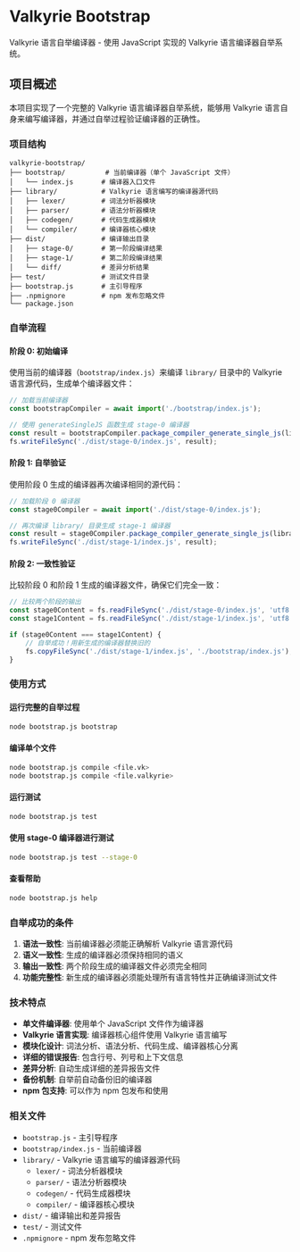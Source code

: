 # Valkyrie Bootstrap

Valkyrie 语言自举编译器 - 使用 JavaScript 实现的 Valkyrie 语言编译器自举系统。

## 项目概述

本项目实现了一个完整的 Valkyrie 语言编译器自举系统，能够用 Valkyrie 语言自身来编写编译器，并通过自举过程验证编译器的正确性。

### 项目结构

```tree
valkyrie-bootstrap/
├── bootstrap/          # 当前编译器（单个 JavaScript 文件）
│   └── index.js       # 编译器入口文件
├── library/           # Valkyrie 语言编写的编译器源代码
│   ├── lexer/         # 词法分析器模块
│   ├── parser/        # 语法分析器模块
│   ├── codegen/       # 代码生成器模块
│   └── compiler/      # 编译器核心模块
├── dist/              # 编译输出目录
│   ├── stage-0/       # 第一阶段编译结果
│   ├── stage-1/       # 第二阶段编译结果
│   └── diff/          # 差异分析结果
├── test/              # 测试文件目录
├── bootstrap.js       # 主引导程序
├── .npmignore         # npm 发布忽略文件
└── package.json
```

### 自举流程

#### 阶段 0: 初始编译
使用当前的编译器（`bootstrap/index.js`）来编译 `library/` 目录中的 Valkyrie 语言源代码，生成单个编译器文件：

```javascript
// 加载当前编译器
const bootstrapCompiler = await import('./bootstrap/index.js');

// 使用 generateSingleJS 函数生成 stage-0 编译器
const result = bootstrapCompiler.package_compiler_generate_single_js(libraryFiles);
fs.writeFileSync('./dist/stage-0/index.js', result);
```

#### 阶段 1: 自举验证
使用阶段 0 生成的编译器再次编译相同的源代码：

```javascript
// 加载阶段 0 编译器
const stage0Compiler = await import('./dist/stage-0/index.js');

// 再次编译 library/ 目录生成 stage-1 编译器
const result = stage0Compiler.package_compiler_generate_single_js(libraryFiles);
fs.writeFileSync('./dist/stage-1/index.js', result);
```

#### 阶段 2: 一致性验证
比较阶段 0 和阶段 1 生成的编译器文件，确保它们完全一致：

```javascript
// 比较两个阶段的输出
const stage0Content = fs.readFileSync('./dist/stage-0/index.js', 'utf8');
const stage1Content = fs.readFileSync('./dist/stage-1/index.js', 'utf8');

if (stage0Content === stage1Content) {
    // 自举成功！用新生成的编译器替换旧的
    fs.copyFileSync('./dist/stage-1/index.js', './bootstrap/index.js');
}
```

### 使用方式

#### 运行完整的自举过程
```bash
node bootstrap.js bootstrap
```

#### 编译单个文件
```bash
node bootstrap.js compile <file.vk>
node bootstrap.js compile <file.valkyrie>
```

#### 运行测试
```bash
node bootstrap.js test
```

#### 使用 stage-0 编译器进行测试
```bash
node bootstrap.js test --stage-0
```

#### 查看帮助
```bash
node bootstrap.js help
```

### 自举成功的条件

1. **语法一致性**: 当前编译器必须能正确解析 Valkyrie 语言源代码
2. **语义一致性**: 生成的编译器必须保持相同的语义
3. **输出一致性**: 两个阶段生成的编译器文件必须完全相同
4. **功能完整性**: 新生成的编译器必须能处理所有语言特性并正确编译测试文件

### 技术特点

- **单文件编译器**: 使用单个 JavaScript 文件作为编译器
- **Valkyrie 语言实现**: 编译器核心组件使用 Valkyrie 语言编写
- **模块化设计**: 词法分析、语法分析、代码生成、编译器核心分离
- **详细的错误报告**: 包含行号、列号和上下文信息
- **差异分析**: 自动生成详细的差异报告文件
- **备份机制**: 自举前自动备份旧的编译器
- **npm 包支持**: 可以作为 npm 包发布和使用

### 相关文件

- `bootstrap.js` - 主引导程序
- `bootstrap/index.js` - 当前编译器
- `library/` - Valkyrie 语言编写的编译器源代码
  - `lexer/` - 词法分析器模块
  - `parser/` - 语法分析器模块
  - `codegen/` - 代码生成器模块
  - `compiler/` - 编译器核心模块
- `dist/` - 编译输出和差异报告
- `test/` - 测试文件
- `.npmignore` - npm 发布忽略文件